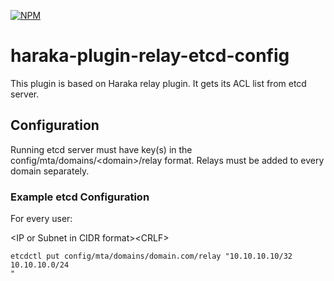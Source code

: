 [![NPM][npm-img]][npm-url]

# haraka-plugin-relay-etcd-config

This plugin is based on Haraka relay plugin.
It gets its ACL list from etcd server.


## Configuration
Running etcd server must have key(s) in the config/mta/domains/\<domain>/relay format.
Relays must be added to every domain separately.

### Example etcd Configuration

For every user:

\<IP or Subnet in CIDR format>\<CRLF>

```
etcdctl put config/mta/domains/domain.com/relay "10.10.10.10/32
10.10.10.0/24
"
```





<!-- leave these buried at the bottom of the document -->
[npm-img]: https://nodei.co/npm/haraka-plugin-relay-etcd-config.png
[npm-url]: https://www.npmjs.com/package/haraka-plugin-relay-etcd-config
